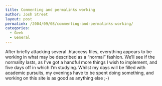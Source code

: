 ```yaml
---
title: Commenting and permalinks working
author: Josh Street
layout: post
permalink: /2004/09/08/commenting-and-permalinks-working/
categories:
  - Geek
  - General
---
```

After briefly attacking several .htaccess files, everything appears to be working in what may be described as a &#8220;normal&#8221; fashion. We&#8217;ll see if the normality lasts, as I&#8217;ve got a handful more things I wish to implement, and five days off in which I&#8217;m studying. Whilst my days will be filled with academic pursuits, my evenings have to be spent doing something, and working on this site is as good as anything else ;-)